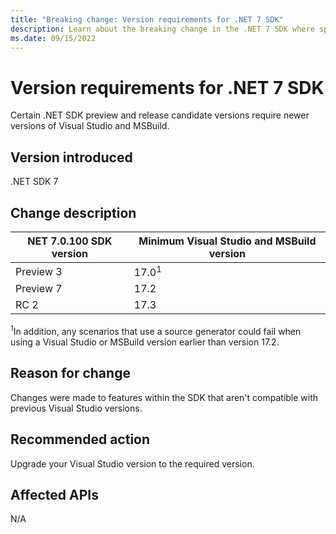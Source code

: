```yaml
---
title: "Breaking change: Version requirements for .NET 7 SDK"
description: Learn about the breaking change in the .NET 7 SDK where specific versions of Visual Studio and MSBuild are required.
ms.date: 09/15/2022
---
```

# Version requirements for .NET 7 SDK

Certain .NET SDK preview and release candidate versions require newer versions of Visual Studio and MSBuild.

## Version introduced

.NET SDK 7

## Change description

| NET 7.0.100 SDK version | Minimum Visual Studio and MSBuild version |
|-------------------------|-------------------------------------------|
| Preview 3               | 17.0<sup>1</sup>                          |
| Preview 7               | 17.2                                      |
| RC 2                    | 17.3                                      |

<sup>1</sup>In addition, any scenarios that use a source generator could fail when using a Visual Studio or MSBuild version earlier than version 17.2.

## Reason for change

Changes were made to features within the SDK that aren't compatible with previous Visual Studio versions.

## Recommended action

Upgrade your Visual Studio version to the required version.

## Affected APIs

N/A
